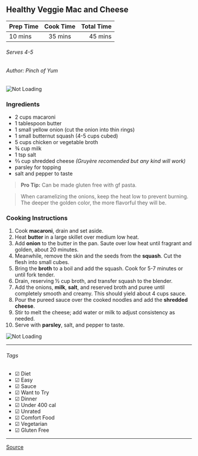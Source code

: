 ## Healthy Veggie Mac and Cheese

| Prep Time  | Cook Time    | Total Time  |
| ---------- |:------------:| -----------:|
| 10 mins    | 35 mins      | 45 mins    |


###### Serves 4-5
###### Author: Pinch of Yum

![Not Loading](http://i.imgur.com/biByCFTl.png)

### Ingredients

* 2 cups macaroni
* 1 tablespoon butter
* 1 small yellow onion (cut the onion into thin rings)
* 1 small butternut squash (4-5 cups cubed)
* 5 cups chicken or vegetable broth
* ¾ cup milk
* 1 tsp salt
* ⅔ cup shredded cheese *(Gruyère recomended but any kind will work)*
* parsley for topping
* salt and pepper to taste

> **Pro Tip:** Can be made gluten free with gf pasta.

>When caramelizing the onions, keep the heat low to prevent burning. The deeper the golden color, the more flavorful they will be.

### Cooking Instructions

1. Cook **macaroni**, drain and set aside. 
2. Heat **butter** in a large skillet over medium low heat. 
3. Add **onion** to the butter in the pan. Saute over low heat until fragrant and golden, about 20 minutes.
4. Meanwhile, remove the skin and the seeds from the **squash**. Cut the flesh into small cubes. 
5. Bring the **broth** to a boil and add the squash. Cook for 5-7 minutes or until fork tender. 
6. Drain, reserving ½ cup broth, and transfer squash to the blender. 
7. Add the onions, **milk**, **salt**, and reserved broth and puree until completely smooth and creamy. This should yield about 4 cups sauce.
8. Pour the pureed sauce over the cooked noodles and add the **shredded cheese**.
9. Stir to melt the cheese; add water or milk to adjust consistency as needed. 
10. Serve with **parsley**, salt, and pepper to taste.

![Not Loading](http://i.imgur.com/PHD8KJ4m.png)

---

###### Tags
- ☑ Diet
- ☑ Easy
- ☑ Sauce
- ☑ Want to Try
- ☑ Dinner
- ☑ Under 400 cal
- ☑ Unrated
- ☑ Comfort Food
- ☑ Vegetarian
- ☑ Gluten Free

---

[Source](http://pinchofyum.com/healthy-mac-and-cheese)

